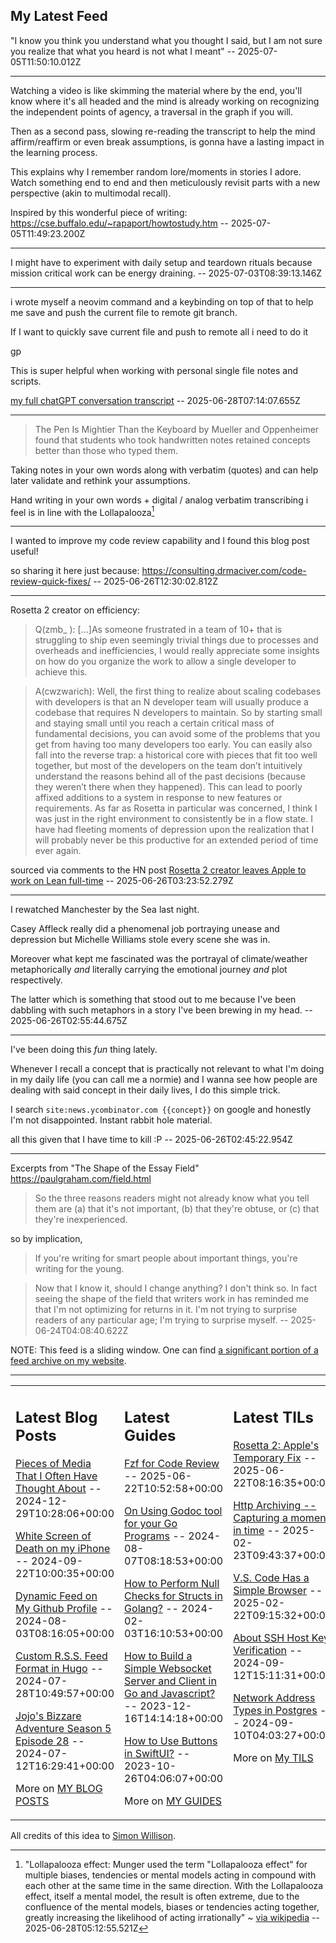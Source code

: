 ## My Latest Feed

<!-- feed starts -->
"I know you think you understand what you thought I said, but I am not sure you realize that what you heard is not what I meant"  -- 2025-07-05T11:50:10.012Z

---

Watching a video is like skimming the material where by the end, you'll know where it's all headed and the mind is already working on recognizing the independent points of agency, a traversal in the graph if you will.


Then as a second pass, slowing re-reading the transcript to help the mind affirm/reaffirm or even break assumptions, is gonna have a lasting impact in the learning process.


This explains why I remember random lore/moments in stories I adore. Watch something end to end and then meticulously revisit parts with a new perspective (akin to multimodal recall).


Inspired by this wonderful piece of writing: https://cse.buffalo.edu/~rapaport/howtostudy.htm  -- 2025-07-05T11:49:23.200Z

---

I might have to experiment with daily setup and teardown rituals because mission critical work can be energy draining.  -- 2025-07-03T08:39:13.146Z

---

i wrote myself a neovim command and a keybinding on top of that to help me save and push the current file to remote git branch.

If I want to quickly save current file and push to remote all i need to do it

<Leader>gp

This is super helpful when working with personal single file notes and scripts.

[my full chatGPT conversation transcript](https://bagel.ink/c/V5l6Y8)  -- 2025-06-28T07:14:07.655Z

---

>  The Pen Is Mightier Than the Keyboard by Mueller and Oppenheimer found that students who took handwritten notes retained concepts better than those who typed them. 

Taking notes in your own words along with verbatim (quotes) and can help later validate and rethink your assumptions.

Hand writing in your own words + digital / analog verbatim transcribing i feel is in line with the Lollapalooza[^1]


[^1]: "Lollapalooza effect: Munger used the term "Lollapalooza effect" for multiple biases, tendencies or mental models acting in compound with each other at the same time in the same direction. With the Lollapalooza effect, itself a mental model, the result is often extreme, due to the confluence of the mental models, biases or tendencies acting together, greatly increasing the likelihood of acting irrationally" ~ [via wikipedia](https://en.wikipedia.org/wiki/Charlie_Munger)  -- 2025-06-28T05:12:55.521Z

---

I wanted to improve my code review capability and I found this blog post useful!

so sharing it here just because:
https://consulting.drmaciver.com/code-review-quick-fixes/  -- 2025-06-26T12:30:02.812Z

---

Rosetta 2 creator on efficiency:

> Q(zmb_ ): [...]As someone frustrated in a team of 10+ that is struggling to ship even seemingly trivial things due to processes and overheads and inefficiencies, I would really appreciate some insights on how do you organize the work to allow a single developer to achieve this.

> A(cwzwarich): Well, the first thing to realize about scaling codebases with developers is that an N developer team will usually produce a codebase that requires N developers to maintain. So by starting small and staying small until you reach a certain critical mass of fundamental decisions, you can avoid some of the problems that you get from having too many developers too early. You can easily also fall into the reverse trap: a historical core with pieces that fit too well together, but most of the developers on the team don’t intuitively understand the reasons behind all of the past decisions (because they weren’t there when they happened). This can lead to poorly affixed additions to a system in response to new features or requirements.
As far as Rosetta in particular was concerned, I think I was just in the right environment to consistently be in a flow state. I have had fleeting moments of depression upon the realization that I will probably never be this productive for an extended period of time ever again.


sourced via comments to the HN post [Rosetta 2 creator leaves Apple to work on Lean full-time](https://news.ycombinator.com/item?id=42483895)  -- 2025-06-26T03:23:52.279Z

---

I rewatched Manchester by the Sea last night.

Casey Affleck really did a phenomenal job portraying unease and depression but Michelle Williams stole every scene she was in.

Moreover what kept me fascinated was the portrayal of climate/weather metaphorically *and* literally carrying the emotional journey *and* plot respectively.

The latter which is something that stood out to me because I've been dabbling with such metaphors in a story I've been brewing in my head.  -- 2025-06-26T02:55:44.675Z

---

I've been doing this *fun* thing lately.

Whenever I recall a concept that is practically not relevant to what I'm doing in my daily life (you can call me a normie) and I wanna see how people are dealing with said concept in their daily lives, I do this simple trick.

I search  `site:news.ycombinator.com {{concept}}` on google and honestly I'm not disappointed. Instant rabbit hole material.


all this given that I have time to kill :P  -- 2025-06-26T02:45:22.954Z

---

Excerpts from "The Shape of the Essay Field" https://paulgraham.com/field.html

> So the three reasons readers might not already know what you tell them are (a) that it's not important, (b) that they're obtuse, or (c) that they're inexperienced.

so by implication,

>  If you're writing for smart people about important things, you're writing for the young.


> Now that I know it, should I change anything? I don't think so. In fact seeing the shape of the field that writers work in has reminded me that I'm not optimizing for returns in it. I'm not trying to surprise readers of any particular age; I'm trying to surprise myself.  -- 2025-06-24T04:08:40.622Z
<!-- feed ends -->

NOTE: This feed is a sliding window. One can find [a significant portion of a feed archive on my website](https://tnvmadhav.me/feed/).

---


<table><tr><td valign="top" width="33%">

## Latest Blog Posts

<!-- blog starts -->
[Pieces of Media That I Often Have Thought About](https://tnvmadhav.me/blog/pieces-of-media-that-i-often-have-thought-about/) -- 2024-12-29T10:28:06+00:00

[White Screen of Death on my iPhone](https://tnvmadhav.me/blog/white-screen-of-death-on-my-iphone/) -- 2024-09-22T10:00:35+00:00

[Dynamic Feed on My Github Profile](https://tnvmadhav.me/blog/dynamic-feed-on-my-github-profile/) -- 2024-08-03T08:16:05+00:00

[Custom R.S.S. Feed Format in Hugo](https://tnvmadhav.me/blog/custom-rss-feed-format-in-hugo/) -- 2024-07-28T10:49:57+00:00

[Jojo's Bizzare Adventure Season 5 Episode 28](https://tnvmadhav.me/blog/jojos-bizzare-adventure-season-5-episode-28/) -- 2024-07-12T16:29:41+00:00

More on [MY BLOG POSTS](https://tnvmadhav.me/blog/)
<!-- blog ends -->

</td><td valign="top" width="34%">

## Latest Guides

<!-- guide starts -->
[Fzf for Code Review](https://tnvmadhav.me/guides/fzf-for-code-review/) -- 2025-06-22T10:52:58+00:00

[On Using Godoc tool for your Go Programs](https://tnvmadhav.me/guides/on-using-godoc-tool/) -- 2024-08-07T08:18:53+00:00

[How to Perform Null Checks for Structs in Golang?](https://tnvmadhav.me/guides/how-to-perform-null-checks-for-structs-in-golang/) -- 2024-02-03T16:10:53+00:00

[How to Build a Simple Websocket Server and Client in Go and Javascript?](https://tnvmadhav.me/guides/how-to-build-a-simple-websocket-server-and-client-in-go/) -- 2023-12-16T14:14:18+00:00

[How to Use Buttons in SwiftUI?](https://tnvmadhav.me/guides/how-to-use-buttons-in-swiftui/) -- 2023-10-26T04:06:07+00:00

More on [MY GUIDES](https://tnvmadhav.me/guides/)
<!-- guide ends -->

</td><td valign="top" width="33%">

## Latest TILs

<!-- til starts -->
[Rosetta 2: Apple's Temporary Fix](https://tnvmadhav.me/til/rosetta-2/) -- 2025-06-22T08:16:35+00:00

[Http Archiving -- Capturing a moment in time](https://tnvmadhav.me/til/http-archiving/) -- 2025-02-23T09:43:37+00:00

[V.S. Code Has a Simple Browser](https://tnvmadhav.me/til/vscode-has-a-simple-browser/) -- 2025-02-22T09:15:32+00:00

[About SSH Host Key Verification](https://tnvmadhav.me/til/ssh-host-key-verification/) -- 2024-09-12T15:11:31+00:00

[Network Address Types in Postgres](https://tnvmadhav.me/til/network-address-types-in-postgres/) -- 2024-09-10T04:03:27+00:00

More on [My TILS](https://tnvmadhav.me/til/)
<!-- til ends -->

</td></tr></table>


All credits of this idea to [Simon Willison](https://github.com/simonw/simonw/).